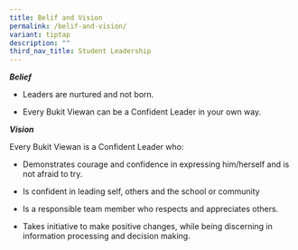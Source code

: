 ```yaml
---
title: Belif and Vision
permalink: /belif-and-vision/
variant: tiptap
description: ""
third_nav_title: Student Leadership
---
```

<p><strong><em>Belief</em></strong>
</p>
<ul data-tight="true" class="tight">
<li>
<p>Leaders are nurtured and not born.</p>
</li>
<li>
<p>Every Bukit Viewan can be a Confident Leader in your own way.</p>
</li>
</ul>
<p></p>
<p><strong><em>Vision</em></strong>
</p>
<p>Every Bukit Viewan is a Confident Leader who:</p>
<ul data-tight="true" class="tight">
<li>
<p>Demonstrates courage and confidence in expressing him/herself and is not
afraid to try.&nbsp;</p>
</li>
<li>
<p>Is confident in leading self, others and the school or community</p>
</li>
<li>
<p>Is a responsible team member who respects and appreciates others.​</p>
</li>
<li>
<p>Takes initiative to make positive changes, while being discerning in information
processing and decision making.​</p>
</li>
</ul>
<p></p>